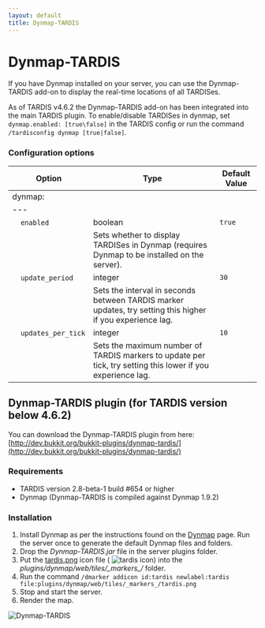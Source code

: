 ```yaml
---
layout: default
title: Dynmap-TARDIS
---
```


# Dynmap-TARDIS

If you have Dynmap installed on your server, you can use the Dynmap-TARDIS add-on to display the real-time locations of all TARDISes.

As of TARDIS v4.6.2 the Dynmap-TARDIS add-on has been integrated into the main TARDIS plugin. To enable/disable TARDISes in dynmap, set `dynmap.enabled: [true\false]` in the TARDIS config or run the command `/tardisconfig dynmap [true|false]`.

### Configuration options

| Option                                     | Type                                                                                                        | Default Value |
|--------------------------------------------|-------------------------------------------------------------------------------------------------------------|---------------|
| dynmap:                                    |
| ---                                        |
| &nbsp;&nbsp;&nbsp;&nbsp;`enabled`          | boolean                                                                                                     | `true`        |
| &nbsp;                                     | Sets whether to display TARDISes in Dynmap (requires Dynmap to be installed on the server).                 |
| &nbsp;&nbsp;&nbsp;&nbsp;`update_period`    | integer                                                                                                     | `30`          |
| &nbsp;                                     | Sets the interval in seconds between TARDIS marker updates, try setting this higher if you experience lag.  |
| &nbsp;&nbsp;&nbsp;&nbsp;`updates_per_tick` | integer                                                                                                     | `10`          |
| &nbsp;                                     | Sets the maximum number of TARDIS markers to update per tick, try setting this lower if you experience lag. |

## Dynmap-TARDIS plugin (for TARDIS version below 4.6.2)

You can download the Dynmap-TARDIS plugin from here: [http://dev.bukkit.org/bukkit-plugins/dynmap-tardis/](http://dev.bukkit.org/bukkit-plugins/dynmap-tardis/)

### Requirements

- TARDIS version 2.8-beta-1 build #654 or higher
- Dynmap (Dynmap-TARDIS is compiled against Dynmap 1.9.2)

### Installation

1. Install Dynmap as per the instructions found on the [Dynmap](http://dev.bukkit.org/bukkit-plugins/dynmap/) page. Run the server once to generate the default Dynmap files and folders.
2. Drop the _Dynmap-TARDIS.jar_ file in the server plugins folder.
3. Put the [tardis.png](https://github.com/eccentricdevotion/Dynmap-Tardis/blob/master/tardis.png?raw=true%0A) icon file ( ![tardis icon](https://github.com/eccentricdevotion/Dynmap-Tardis/blob/master/tardis.png?raw=true)) into the _plugins/dynmap/web/tiles/\_markers\_/_ folder.
4. Run the command `/dmarker addicon id:tardis newlabel:tardis file:plugins/dynmap/web/tiles/_markers_/tardis.png`
5. Stop and start the server.
6. Render the map.

![Dynmap-TARDIS](images/docs/dynmap-tardis.jpg)

